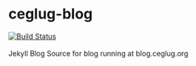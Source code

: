 # ceglug-blog
[![Build Status](https://travis-ci.org/ceglug/ceglug-blog.svg?branch=master)](https://travis-ci.org/ceglug/ceglug-blog)<br/><br/>
Jekyll Blog Source for blog running at blog.ceglug.org

